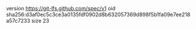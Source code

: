 version https://git-lfs.github.com/spec/v1
oid sha256:d3af0ec5c3ce3a0135fdf0902d8b632057369d898f5b1fa09e7ee218a57c7233
size 23
